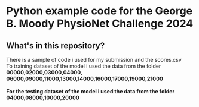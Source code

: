 # Python example code for the George B. Moody PhysioNet Challenge 2024

## What's in this repository?

There is a sample of code i used for my submission and the scores.csv <br/>
To training dataset of the model i used the data from the folder <b>00000,02000,03000,04000,</b><br/> 
<b>06000,09000,11000,13000,14000,16000,17000,19000,21000<b/><br><br>
For the testing dataset of the model i used the data from the folder <b>04000,08000,10000,20000</b><br/><br/><br/>
